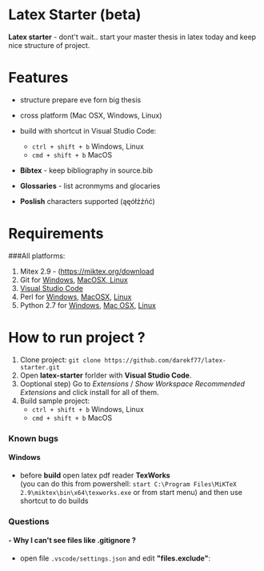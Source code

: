 Latex Starter (beta)
===================

**Latex starter**  -  dont't wait.. start your master thesis in latex today
and keep nice structure of project.

# Features

 - structure prepare eve forn big thesis
 - cross platform (Mac OSX, Windows, Linux)
 - build with shortcut in  Visual Studio Code:
    -   `ctrl + shift + b`   Windows, Linux
	-   `cmd + shift + b`   MacOS

 - **Bibtex** - keep bibliography in source.bib
 - **Glossaries** - list acronmyms and glocaries
 - **Poslish** characters supported (ąęółźźńć)

# Requirements 

###All platforms:
 1. Mitex 2.9 - (https://miktex.org/download
 2. Git for [Windows](https://git-scm.com/download/win), [MacOSX, Linux](https://git-scm.com/book/en/v2/Getting-Started-Installing-Git)
 2. [Visual Studio Code](https://code.visualstudio.com/download)
 3. Perl for [Windows](http://strawberryperl.com/),  [MacOSX](https://learn.perl.org/installing/osx.html),  [Linux](https://learn.perl.org/installing/unix_linux.html)
 4. Python 2.7 for [Windows](https://www.python.org/downloads/windows/), [Mac OSX](https://www.python.org/downloads/mac-osx/), [Linux](http://docs.python-guide.org/en/latest/starting/install/linux/)


# How to run project ?

 1. Clone  project: `git clone https://github.com/darekf77/latex-starter.git`
 2. Open **latex-starter** forlder with **Visual Studio Code**.
 3. Ooptional step) Go to *Extensions* / *Show Workspace Recommended Extensions* and click install for all of them.
 3. Build sample project:
	 -   `ctrl + shift + b`   Windows, Linux
	 -   `cmd + shift + b`   MacOS




### Known bugs
#### Windows 
- before **build** open latex pdf reader **TexWorks**  
(you can do this from powershell: `start C:\Program Files\MiKTeX 2.9\miktex\bin\x64\texworks.exe` or from start menu) and then use shortcut to do builds

### Questions
#### - Why I can't see files like .gitignore ?
- open file `.vscode/settings.json` and edit  **"files.exclude"**:

